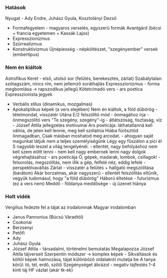 ### Hatások
Nyugat - Ady Endre, Juhász Gyula, Kosztolányi Dezső
- Formafegyelem - magyaros verselés, egyszerű formák
Avantgárd (bécsi + francia egyetemen + Kassák Lajos)
- Expresszionizmus
- Szürrealizmus
- Konstruktivizmus
Újnépiesség - népköltészet, "szegényember" versek (embertípus)
### Nem én kiáltok
Astrofikus
Keret - első, utolsó sor (felütés, berekesztés, zárlat)
Szabálytalan szótagszám, nincs rím, nem jellemző soráthajlás
Expresszionizmus - forma megbomlása -> rapszodikus jellegű
Kötetcímadó vers - ars poetica
Expresszionista jegyek
- Verbális stílus (dinamikus, mozgalmas)
- Apokaliptikus képek (a vers elejében)
Nem én kiáltok, a föld dübörög - tételmondat, visszatér
Utána E/2 felszólító mód - önmagához írja - önmegszólító vers
"Te szegény, szegény"-ig - átlátszóság, tisztaság, víz - József Attila jellegzetes motívumai
Ars poeticája: láthatatlanná kell válnia, de jelen kell lennie, meg kell szólalnia
Hiába fürösztöd önmagadban, Csak másban moshatod meg arcodat. - ahogyan saját magunkat látjuk nem a teljes személyiségünk
Légy egy fűszálon a pici él S nagyobb leszel a világ tengelyénél. - ellentét, nagy befolyáshoz nem kell szem előtt lenni - nem kell nagy embernek lenni nagy dolgok végrehajtásához - ars poeticája
Ó, gépek, madarak, lombok, csillagok! - felsorolás, megszólítás, nem illik a gép, felfelé néz, eddig lefelé - perspektívaváltás
Zárlat - visszatér a felütés + hallgató megszólítása (barátom)
Akár borzalmas, akár nagyszerű - ellentét
felszólítás eltűnik, vegyük tudomásul, hogy "a föld dübörög"
Háború éltetése - futurizmus (ez a vers nem)
Meddő - földanya meddősége - új üzenet hiánya
### Holt vidék
Vergilius fedezte fel a tájat az irodalomnak
Magyar irodalomban
- Janus Pannonius (Búcsú Váradtól)
- Csokonai
- Berzsenyi
- Petőfi
- Ady
- Juhász Gyula
- József Attila - társadalmi, történelmi bemutatás
Megalapozza József Attila tájverseit
Szerpentin módszer -> komplex képek - Síkváltások és költői képek halmozása, tájat különböző oldalakról mutatja be
A tanya körül: tó, tél, erdő, szőlő
Szegénységet ábrázol - negatív tájfestés
1-4 kinti táj
HF vázlat (akár tk-ek)